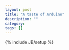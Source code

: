 ```yaml
---
layout: post
title: "A taste of Arduino"
description: ""
category: 
tags: []
---
```

{% include JB/setup %}
